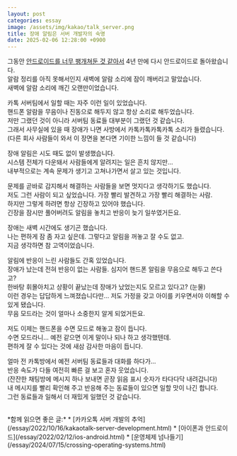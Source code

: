 ```yaml
---
layout: post
categories: essay
image: /assets/img/kakao/talk_server.png
title: 장애 알림은 서버 개발자의 숙명
date: 2025-02-06 12:28:00 +0900
---
```


그동안 [안드로이드를 너무 팽개쳐둔 것 같아서](/essay/2024/07/15/crossing-operating-systems.html) 4년 만에 다시 안드로이드로 돌아왔습니다.  
알람 정리를 아직 못해서인지 새벽에 알람 소리에 잠이 깨버리고 말았습니다.  
새벽에 알람 소리에 깨긴 오랜만이었습니다.

카톡 서버팀에서 일할 때는 자주 이런 일이 있었습니다.  
핸드폰 알람을 무음이나 진동으로 해두지 않고 항상 소리로 해두었습니다.  
저만 그랬던 것이 아니라 서버팀 동료들 대부분이 그랬던 것 같습니다.  
그래서 사무실에 있을 때 장애가 나면 사방에서 카톡카톡카톡카톡 소리가 들렸습니다.  
(다른 회사 사람들이 와서 이 장면을 본다면 기이한 느낌이 들 것 같습니다)

장애 알림은 시도 때도 없이 발생했습니다.  
시스템 전체가 다운돼서 사람들에게 알려지는 일은 흔치 않지만...  
내부적으로는 계속 문제가 생기고 고쳐나가면서 살고 있는 것입니다.

문제를 곧바로 감지해서 해결하는 사람들을 보면 멋지다고 생각하기도 했습니다.  
저도 그런 사람이 되고 싶었습니다. 가장 빨리 발견하고 가장 빨리 해결하는 사람.  
하지만 그렇게 하려면 항상 긴장하고 있어야 했습니다.  
긴장을 잠시만 풀어버려도 알림을 놓치고 반응이 늦기 일쑤였거든요.

장애는 새벽 시간에도 생기곤 했습니다.  
나는 편하게 잠 좀 자고 싶은데. 그렇다고 알림을 꺼놓고 잘 수도 없고.  
지금 생각하면 참 고역이었습니다.

알림에 반응이 느린 사람들도 간혹 있었습니다.  
장애가 났는데 전혀 반응이 없는 사람들. 심지어 핸드폰 알림을 무음으로 해두고 쓴다고?  
한바탕 휘몰아치고 상황이 끝났는데 장애가 났었는지도 모르고 있다고? (눈물)  
이런 경우는 답답하게 느껴졌습니다만... 저도 가정을 갖고 아이를 키우면서야 이해할 수 있게 됐습니다.  
무음 모드라는 것이 얼마나 소중한지 알게 되었거든요.

저도 이제는 핸드폰을 수면 모드로 해놓고 잠이 듭니다.  
수면 모드라니... 예전 같으면 이게 말이나 되나 하고 생각했텐데.  
편하게 잘 수 있다는 것에 새삼 감사한 마음이 듭니다.

얼마 전 카톡방에서 예전 서버팀 동료들과 대화를 하다가...  
반응 속도가 다들 여전히 빠른 걸 보고 혼자 웃었습니다.  
(잔잔한 채팅방에 메시지 하나 보내면 곧장 읽음 표시 숫자가 타다다닥 내려갑니다)  
내 메시지를 빨리 확인해 주고 반응해 주는 동료들이 있으면 일할 맛이 나긴 합니다.  
그런 동료들과 일해서 더 재밌게 일했던 것 같습니다.

<br>
*함께 읽으면 좋은 글:*
* [카카오톡 서버 개발의 추억](/essay/2022/10/16/kakaotalk-server-development.html)
* [아이폰과 안드로이드](/essay/2022/02/12/ios-android.html)
* [운영체제 넘나들기](/essay/2024/07/15/crossing-operating-systems.html)